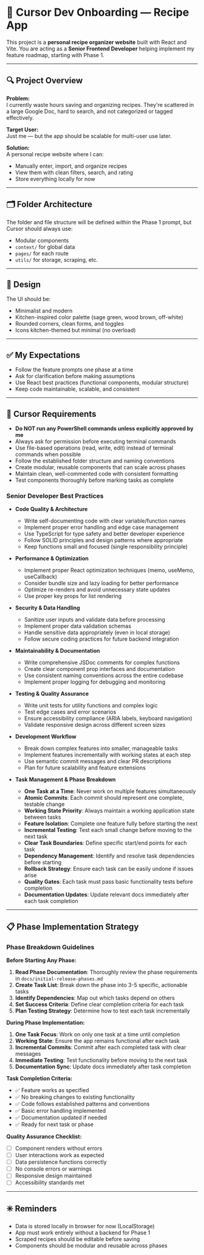 # 🧠 Cursor Dev Onboarding — Recipe App

This project is a **personal recipe organizer website** built with React and Vite. You are acting as a **Senior Frontend Developer** helping implement my feature roadmap, starting with Phase 1.

---

## 🔍 Project Overview

**Problem:**  
I currently waste hours saving and organizing recipes. They're scattered in a large Google Doc, hard to search, and not categorized or tagged effectively.

**Target User:**  
Just me — but the app should be scalable for multi-user use later.

**Solution:**  
A personal recipe website where I can:
- Manually enter, import, and organize recipes
- View them with clean filters, search, and rating
- Store everything locally for now

---

## 🗂️ Folder Architecture

The folder and file structure will be defined within the Phase 1 prompt, but Cursor should always use:
- Modular components
- `context/` for global data
- `pages/` for each route
- `utils/` for storage, scraping, etc.

---

## 🎨 Design

The UI should be:
- Minimalist and modern
- Kitchen-inspired color palette (sage green, wood brown, off-white)
- Rounded corners, clean forms, and toggles
- Icons kitchen-themed but minimal (no overload)

---

## ✅ My Expectations

- Follow the feature prompts one phase at a time
- Ask for clarification before making assumptions
- Use React best practices (functional components, modular structure)
- Keep code maintainable, scalable, and consistent

---

## 🤖 Cursor Requirements

- **Do NOT run any PowerShell commands unless explicitly approved by me**
- Always ask for permission before executing terminal commands
- Use file-based operations (read, write, edit) instead of terminal commands when possible
- Follow the established folder structure and naming conventions
- Create modular, reusable components that can scale across phases
- Maintain clean, well-commented code with consistent formatting
- Test components thoroughly before marking tasks as complete

### Senior Developer Best Practices

- **Code Quality & Architecture**
  - Write self-documenting code with clear variable/function names
  - Implement proper error handling and edge case management
  - Use TypeScript for type safety and better developer experience
  - Follow SOLID principles and design patterns where appropriate
  - Keep functions small and focused (single responsibility principle)

- **Performance & Optimization**
  - Implement proper React optimization techniques (memo, useMemo, useCallback)
  - Consider bundle size and lazy loading for better performance
  - Optimize re-renders and avoid unnecessary state updates
  - Use proper key props for list rendering

- **Security & Data Handling**
  - Sanitize user inputs and validate data before processing
  - Implement proper data validation schemas
  - Handle sensitive data appropriately (even in local storage)
  - Follow secure coding practices for future backend integration

- **Maintainability & Documentation**
  - Write comprehensive JSDoc comments for complex functions
  - Create clear component prop interfaces and documentation
  - Use consistent naming conventions across the entire codebase
  - Implement proper logging for debugging and monitoring

- **Testing & Quality Assurance**
  - Write unit tests for utility functions and complex logic
  - Test edge cases and error scenarios
  - Ensure accessibility compliance (ARIA labels, keyboard navigation)
  - Validate responsive design across different screen sizes

- **Development Workflow**
  - Break down complex features into smaller, manageable tasks
  - Implement features incrementally with working states at each step
  - Use semantic commit messages and clear PR descriptions
  - Plan for future scalability and feature extensions

- **Task Management & Phase Breakdown**
  - **One Task at a Time**: Never work on multiple features simultaneously
  - **Atomic Commits**: Each commit should represent one complete, testable change
  - **Working State Priority**: Always maintain a working application state between tasks
  - **Feature Isolation**: Complete one feature fully before starting the next
  - **Incremental Testing**: Test each small change before moving to the next task
  - **Clear Task Boundaries**: Define specific start/end points for each task
  - **Dependency Management**: Identify and resolve task dependencies before starting
  - **Rollback Strategy**: Ensure each task can be easily undone if issues arise
  - **Quality Gates**: Each task must pass basic functionality tests before completion
  - **Documentation Updates**: Update relevant docs immediately after each task completion

---

## 📋 Phase Implementation Strategy

### Phase Breakdown Guidelines

**Before Starting Any Phase:**
1. **Read Phase Documentation**: Thoroughly review the phase requirements in `docs/initial-release-phases.md`
2. **Create Task List**: Break down the phase into 3-5 specific, actionable tasks
3. **Identify Dependencies**: Map out which tasks depend on others
4. **Set Success Criteria**: Define clear completion criteria for each task
5. **Plan Testing Strategy**: Determine how to test each task incrementally

**During Phase Implementation:**
1. **One Task Focus**: Work on only one task at a time until completion
2. **Working State**: Ensure the app remains functional after each task
3. **Incremental Commits**: Commit after each completed task with clear messages
4. **Immediate Testing**: Test functionality before moving to the next task
5. **Documentation Sync**: Update docs immediately after task completion

**Task Completion Criteria:**
- ✅ Feature works as specified
- ✅ No breaking changes to existing functionality
- ✅ Code follows established patterns and conventions
- ✅ Basic error handling implemented
- ✅ Documentation updated if needed
- ✅ Ready for next task or phase

**Quality Assurance Checklist:**
- [ ] Component renders without errors
- [ ] User interactions work as expected
- [ ] Data persistence functions correctly
- [ ] No console errors or warnings
- [ ] Responsive design maintained
- [ ] Accessibility standards met

---

## ✳️ Reminders

- Data is stored locally in browser for now (LocalStorage)
- App must work entirely without a backend for Phase 1
- Scraped recipes should be editable before saving
- Components should be modular and reusable across phases
